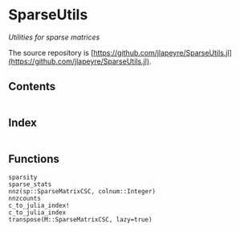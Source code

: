 # SparseUtils

*Utilities for sparse matrices*

The source repository is [https://github.com/jlapeyre/SparseUtils.jl](https://github.com/jlapeyre/SparseUtils.jl).

## Contents

```@contents
```

## Index

```@index
```

## Functions

```@docs
sparsity
sparse_stats
nnz(sp::SparseMatrixCSC, colnum::Integer)
nnzcounts
c_to_julia_index!
c_to_julia_index
transpose(M::SparseMatrixCSC, lazy=true)
```
